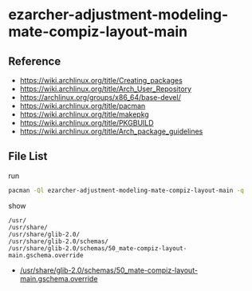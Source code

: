 
# ezarcher-adjustment-modeling-mate-compiz-layout-main


## Reference

* https://wiki.archlinux.org/title/Creating_packages
* https://wiki.archlinux.org/title/Arch_User_Repository
* https://archlinux.org/groups/x86_64/base-devel/
* https://wiki.archlinux.org/title/pacman
* https://wiki.archlinux.org/title/makepkg
* https://wiki.archlinux.org/title/PKGBUILD
* https://wiki.archlinux.org/title/Arch_package_guidelines


## File List

run

``` sh
pacman -Ql ezarcher-adjustment-modeling-mate-compiz-layout-main -q
```

show

```
/usr/
/usr/share/
/usr/share/glib-2.0/
/usr/share/glib-2.0/schemas/
/usr/share/glib-2.0/schemas/50_mate-compiz-layout-main.gschema.override
```

* [/usr/share/glib-2.0/schemas/50_mate-compiz-layout-main.gschema.override](asset/overlay/usr/share/glib-2.0/schemas/50_mate-compiz-layout-main.gschema.override)


